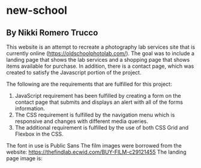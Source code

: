 # new-school
## By Nikki Romero Trucco

This website is an attempt to recreate a photography lab services site that is currently online (https://oldschoolphotolab.com/). The goal was to include a landing page that shows the lab services and a shopping page that shows items available for purchase. In addition, there is a contact page, which was created to satisfy the Javascript portion of the project.

The following are the requirements that are fulfilled for this project:
1. JavaScript requirement has been fulfilled by creating a form on the contact page that submits and displays an alert with all of the forms information.
2. The CSS requirement is fulfilled by the navigation menu which is responsive and changes with different media queries.
3. The additional requirement is fulfilled by the use of both CSS Grid and Flexbox in the CSS.

The font in use is Public Sans
The film images were borrowed from the website: https://thefindlab.ecwid.com/BUY-FILM-c29121455
The landing page image is:

